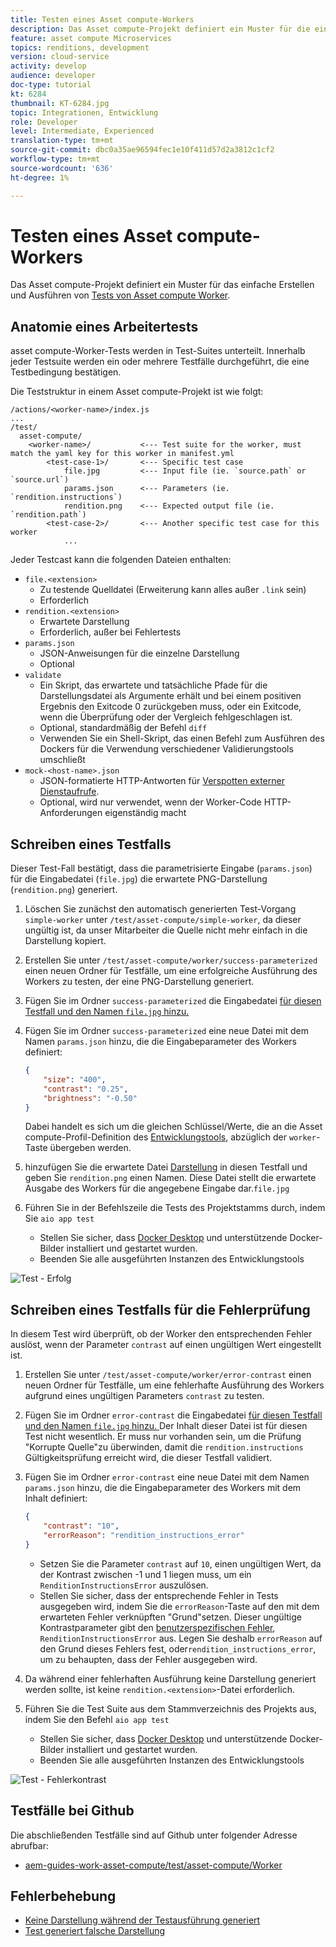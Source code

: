 ```yaml
---
title: Testen eines Asset compute-Workers
description: Das Asset compute-Projekt definiert ein Muster für die einfache Erstellung und Durchführung von Tests von Asset compute-Workern.
feature: asset compute Microservices
topics: renditions, development
version: cloud-service
activity: develop
audience: developer
doc-type: tutorial
kt: 6284
thumbnail: KT-6284.jpg
topic: Integrationen, Entwicklung
role: Developer
level: Intermediate, Experienced
translation-type: tm+mt
source-git-commit: dbc0a35ae96594fec1e10f411d57d2a3812c1cf2
workflow-type: tm+mt
source-wordcount: '636'
ht-degree: 1%

---
```



# Testen eines Asset compute-Workers

Das Asset compute-Projekt definiert ein Muster für das einfache Erstellen und Ausführen von [Tests von Asset compute Worker](https://docs.adobe.com/content/help/en/asset-compute/using/extend/test-custom-application.html).

## Anatomie eines Arbeitertests

asset compute-Worker-Tests werden in Test-Suites unterteilt. Innerhalb jeder Testsuite werden ein oder mehrere Testfälle durchgeführt, die eine Testbedingung bestätigen.

Die Teststruktur in einem Asset compute-Projekt ist wie folgt:

```
/actions/<worker-name>/index.js
...
/test/
  asset-compute/
    <worker-name>/           <--- Test suite for the worker, must match the yaml key for this worker in manifest.yml
        <test-case-1>/       <--- Specific test case 
            file.jpg         <--- Input file (ie. `source.path` or `source.url`)
            params.json      <--- Parameters (ie. `rendition.instructions`)
            rendition.png    <--- Expected output file (ie. `rendition.path`)
        <test-case-2>/       <--- Another specific test case for this worker
            ...
```

Jeder Testcast kann die folgenden Dateien enthalten:

+ `file.<extension>`
   + Zu testende Quelldatei (Erweiterung kann alles außer `.link` sein)
   + Erforderlich
+ `rendition.<extension>`
   + Erwartete Darstellung
   + Erforderlich, außer bei Fehlertests
+ `params.json`
   + JSON-Anweisungen für die einzelne Darstellung
   + Optional
+ `validate`
   + Ein Skript, das erwartete und tatsächliche Pfade für die Darstellungsdatei als Argumente erhält und bei einem positiven Ergebnis den Exitcode 0 zurückgeben muss, oder ein Exitcode, wenn die Überprüfung oder der Vergleich fehlgeschlagen ist.
   + Optional, standardmäßig der Befehl `diff`
   + Verwenden Sie ein Shell-Skript, das einen Befehl zum Ausführen des Dockers für die Verwendung verschiedener Validierungstools umschließt
+ `mock-<host-name>.json`
   + JSON-formatierte HTTP-Antworten für [Verspotten externer Dienstaufrufe](https://www.mock-server.com/mock_server/creating_expectations.html).
   + Optional, wird nur verwendet, wenn der Worker-Code HTTP-Anforderungen eigenständig macht

## Schreiben eines Testfalls

Dieser Test-Fall bestätigt, dass die parametrisierte Eingabe (`params.json`) für die Eingabedatei (`file.jpg`) die erwartete PNG-Darstellung (`rendition.png`) generiert.

1. Löschen Sie zunächst den automatisch generierten Test-Vorgang `simple-worker` unter `/test/asset-compute/simple-worker`, da dieser ungültig ist, da unser Mitarbeiter die Quelle nicht mehr einfach in die Darstellung kopiert.
1. Erstellen Sie unter `/test/asset-compute/worker/success-parameterized` einen neuen Ordner für Testfälle, um eine erfolgreiche Ausführung des Workers zu testen, der eine PNG-Darstellung generiert.
1. Fügen Sie im Ordner `success-parameterized` die Eingabedatei [für diesen Testfall und den Namen `file.jpg` hinzu.](./assets/test/success-parameterized/file.jpg)
1. Fügen Sie im Ordner `success-parameterized` eine neue Datei mit dem Namen `params.json` hinzu, die die Eingabeparameter des Workers definiert:

   ```json
   { 
       "size": "400",
       "contrast": "0.25",
       "brightness": "-0.50"
   }
   ```

   Dabei handelt es sich um die gleichen Schlüssel/Werte, die an die Asset compute-Profil-Definition des [Entwicklungstools](../develop/development-tool.md), abzüglich der `worker`-Taste übergeben werden.

1. hinzufügen Sie die erwartete Datei [Darstellung](./assets/test/success-parameterized/rendition.png) in diesen Testfall und geben Sie `rendition.png` einen Namen. Diese Datei stellt die erwartete Ausgabe des Workers für die angegebene Eingabe dar.`file.jpg`
1. Führen Sie in der Befehlszeile die Tests des Projektstamms durch, indem Sie `aio app test`
   + Stellen Sie sicher, dass [Docker Desktop](../set-up/development-environment.md#docker) und unterstützende Docker-Bilder installiert und gestartet wurden.
   + Beenden Sie alle ausgeführten Instanzen des Entwicklungstools

![Test - Erfolg  ](./assets/test/success-parameterized/result.png)

## Schreiben eines Testfalls für die Fehlerprüfung

In diesem Test wird überprüft, ob der Worker den entsprechenden Fehler auslöst, wenn der Parameter `contrast` auf einen ungültigen Wert eingestellt ist.

1. Erstellen Sie unter `/test/asset-compute/worker/error-contrast` einen neuen Ordner für Testfälle, um eine fehlerhafte Ausführung des Workers aufgrund eines ungültigen Parameters `contrast` zu testen.
1. Fügen Sie im Ordner `error-contrast` die Eingabedatei [für diesen Testfall und den Namen `file.jpg` hinzu. ](./assets/test/error-contrast/file.jpg) Der Inhalt dieser Datei ist für diesen Test nicht wesentlich. Er muss nur vorhanden sein, um die Prüfung &quot;Korrupte Quelle&quot;zu überwinden, damit die `rendition.instructions` Gültigkeitsprüfung erreicht wird, die dieser Testfall validiert.
1. Fügen Sie im Ordner `error-contrast` eine neue Datei mit dem Namen `params.json` hinzu, die die Eingabeparameter des Workers mit dem Inhalt definiert:

   ```json
   {
       "contrast": "10",
       "errorReason": "rendition_instructions_error"
   }
   ```

   + Setzen Sie die Parameter `contrast` auf `10`, einen ungültigen Wert, da der Kontrast zwischen -1 und 1 liegen muss, um ein `RenditionInstructionsError` auszulösen.
   + Stellen Sie sicher, dass der entsprechende Fehler in Tests ausgegeben wird, indem Sie die `errorReason`-Taste auf den mit dem erwarteten Fehler verknüpften &quot;Grund&quot;setzen. Dieser ungültige Kontrastparameter gibt den [benutzerspezifischen Fehler](../develop/worker.md#errors), `RenditionInstructionsError` aus. Legen Sie deshalb `errorReason` auf den Grund dieses Fehlers fest, oder`rendition_instructions_error`, um zu behaupten, dass der Fehler ausgegeben wird.

1. Da während einer fehlerhaften Ausführung keine Darstellung generiert werden sollte, ist keine `rendition.<extension>`-Datei erforderlich.
1. Führen Sie die Test Suite aus dem Stammverzeichnis des Projekts aus, indem Sie den Befehl `aio app test`
   + Stellen Sie sicher, dass [Docker Desktop](../set-up/development-environment.md#docker) und unterstützende Docker-Bilder installiert und gestartet wurden.
   + Beenden Sie alle ausgeführten Instanzen des Entwicklungstools

![Test - Fehlerkontrast](./assets/test/error-contrast/result.png)

## Testfälle bei Github

Die abschließenden Testfälle sind auf Github unter folgender Adresse abrufbar:

+ [aem-guides-work-asset-compute/test/asset-compute/Worker](https://github.com/adobe/aem-guides-wknd-asset-compute/tree/master/test/asset-compute/worker)

## Fehlerbehebung

+ [Keine Darstellung während der Testausführung generiert](../troubleshooting.md#test-no-rendition-generated)
+ [Test generiert falsche Darstellung](../troubleshooting.md#tests-generates-incorrect-rendition)
